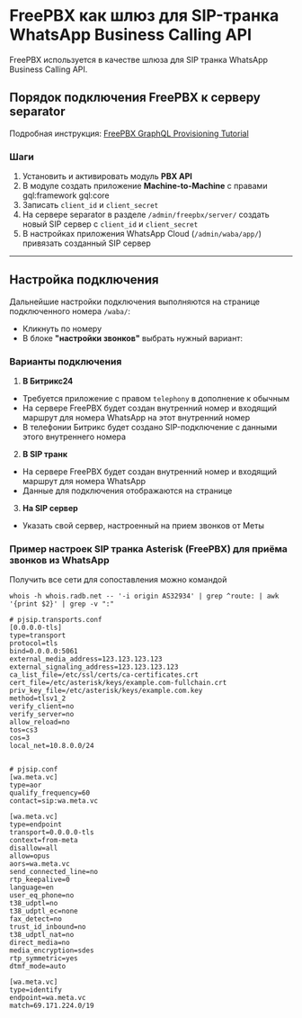 # FreePBX как шлюз для SIP-транка WhatsApp Business Calling API

FreePBX используется в качестве шлюза для SIP транка WhatsApp Business Calling API.

## Порядок подключения FreePBX к серверу separator

Подробная инструкция: [FreePBX GraphQL Provisioning Tutorial](https://sangomakb.atlassian.net/wiki/spaces/FCD/pages/10354832/FreePBX+GraphQL+Provisioning+Tutorial)

### Шаги

1. Установить и активировать модуль **PBX API**
2. В модуле создать приложение **Machine-to-Machine** с правами   gql:framework gql:core
3. Записать `client_id` и `client_secret`
4. На сервере separator в разделе `/admin/freepbx/server/` создать новый SIP сервер с `client_id` и `client_secret`
5. В настройках приложения WhatsApp Cloud (`/admin/waba/app/`) привязать созданный SIP сервер

---

## Настройка подключения

Дальнейшие настройки подключения выполняются на странице подключенного номера `/waba/`:

- Кликнуть по номеру  
- В блоке **"настройки звонков"** выбрать нужный вариант:

### Варианты подключения

1. **В Битрикс24**  
- Требуется приложение с правом `telephony` в дополнение к обычным
- На сервере FreePBX будет создан внутренний номер и входящий маршрут для номера WhatsApp на этот внутренний номер  
- В телефонии Битрикс будет создано SIP-подключение с данными этого внутреннего номера

2. **В SIP транк**  
- На сервере FreePBX будет создан внутренний номер и входящий маршрут для номера WhatsApp  
- Данные для подключения отображаются на странице

3. **На SIP сервер**  
- Указать свой сервер, настроенный на прием звонков от Меты 
         
     

### Пример настроек SIP транка Asterisk (FreePBX) для приёма звонков из WhatsApp

Получить все сети для сопоставления можно командой 
```
whois -h whois.radb.net -- '-i origin AS32934' | grep ^route: | awk '{print $2}' | grep -v ":"
```

```
# pjsip.transports.conf
[0.0.0.0-tls]
type=transport
protocol=tls
bind=0.0.0.0:5061
external_media_address=123.123.123.123
external_signaling_address=123.123.123.123
ca_list_file=/etc/ssl/certs/ca-certificates.crt
cert_file=/etc/asterisk/keys/example.com-fullchain.crt
priv_key_file=/etc/asterisk/keys/example.com.key
method=tlsv1_2
verify_client=no
verify_server=no
allow_reload=no
tos=cs3
cos=3
local_net=10.8.0.0/24


# pjsip.conf
[wa.meta.vc]
type=aor
qualify_frequency=60
contact=sip:wa.meta.vc

[wa.meta.vc]
type=endpoint
transport=0.0.0.0-tls
context=from-meta
disallow=all
allow=opus
aors=wa.meta.vc
send_connected_line=no
rtp_keepalive=0
language=en
user_eq_phone=no
t38_udptl=no
t38_udptl_ec=none
fax_detect=no
trust_id_inbound=no
t38_udptl_nat=no
direct_media=no
media_encryption=sdes
rtp_symmetric=yes
dtmf_mode=auto

[wa.meta.vc]
type=identify
endpoint=wa.meta.vc
match=69.171.224.0/19
```
